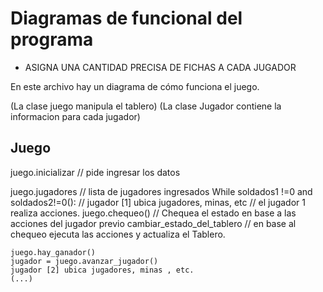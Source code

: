 # Diagramas de funcional del programa

- ASIGNA UNA CANTIDAD PRECISA DE FICHAS A CADA JUGADOR

En este archivo hay un diagrama de cómo funciona el juego.



(La clase juego manipula el tablero)
(La clase Jugador contiene la informacion para cada jugador)
## Juego
  juego.inicializar // pide ingresar los datos

  juego.jugadores // lista de jugadores ingresados
  While soldados1 !=0 and soldados2!=0(): // 
    jugador [1] ubica jugadores, minas, etc // el jugador 1 realiza acciones.
    juego.chequeo() // Chequea el estado en base a las acciones del jugador previo
    cambiar_estado_del_tablero // en base al chequeo ejecuta las acciones y actualiza el Tablero.
    
    juego.hay_ganador()
    jugador = juego.avanzar_jugador()
    jugador [2] ubica jugadores, minas , etc.
    (...)
  